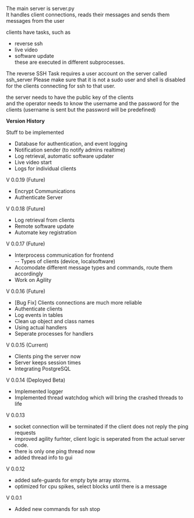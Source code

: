 The main server is server.py  
It handles client connections, reads their messages and sends them messages from the user  

clients have tasks, such as  
- reverse ssh  
- live video
- software update  
these are executed in different subprocesses. 

The reverse SSH Task requires a user account on the server called ssh_server 
Please make sure that it is not a sudo user and shell is disabled for the clients connecting for ssh to that user.

the server needs to have the public key of the clients  
and the operator needs to know the username and the password for the clients (username is sent but the password will be predefined)  



**Version History**  

Stuff to be implemented  
- Database for authentication, and event logging  
- Notification sender (to notify admins realtime)  
- Log retrieval, automatic software updater
- Live video start
- Logs for individual clients

V 0.0.19 (Future) 
- Encrypt Communications 
- Authenticate Server

V 0.0.18 (Future)  
- Log retrieval from clients  
- Remote software update  
- Automate key registration

V 0.0.17 (Future)   
- Interprocess communication for frontend  
  -- Types of clients (device, localsoftware)  
- Accomodate different message types and commands, route them accordingly
- Work on Agility

V 0.0.16 (Future)  
- [Bug Fix] Clients connections are much more reliable
- Authenticate clients 
- Log events in tables
- Clean up object and class names
- Using actual handlers
- Seperate processes for handlers

V 0.0.15 (Current)
- Clients ping the server now
- Server keeps session times
- Integrating PostgreSQL

V 0.0.14 (Deployed Beta)
- Implemented logger  
- Implemented thread watchdog which will bring the crashed threads to life  

V 0.0.13
- socket connection will be terminated if the client does not reply the ping requests
- improved agility furhter, client logic is seperated from the actual server code.
- there is only one ping thread now
- added thread info to gui

V 0.0.12
- added safe-guards for empty byte array storms.
- optimized for cpu spikes, select blocks until there is a message

V 0.0.1
- Added new commands for ssh stop



